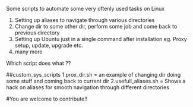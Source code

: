 Some scripts to automate some very oftenly used tasks on Linux

1. Setting up aliases to navigate through various directories
2. Change dir to some other dir, perform some job and come back to previous directory
3. Setting up Ubuntu just in a single command after installation eg. Proxy setup, update, upgrade etc.
4. many more


Which script does what ??

##custom_sys_scripts
1.prox_dir.sh 		= an example of changing dir doing some stuff and coming back to current dir
2.usefull_aliases.sh  = Shows a hack on aliases for smooth navigation through different directories




#You are welcome to contribute!!
